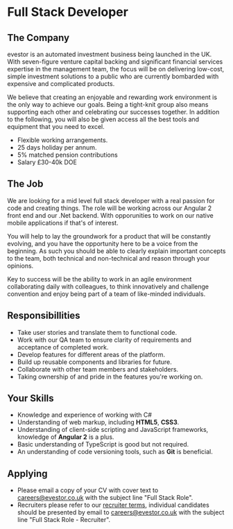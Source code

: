 # Full Stack Developer

## The Company
evestor is an automated investment business being launched in the UK. With seven-figure venture capital backing and significant financial services expertise in the management team, the focus will be on delivering low-cost, simple investment solutions to a public who are currently bombarded with expensive and complicated products.

We believe that creating an enjoyable and rewarding work environment is the only way to achieve our goals. Being a tight-knit group also means supporting each other and celebrating our successes together.  In addition to the following, you will also be given access all the best tools and equipment that you need to excel.

* Flexible working arrangements.
* 25 days holiday per annum.
* 5% matched pension contributions
* Salary £30-40k DOE

## The Job
We are looking for a mid level full stack developer with a real passion for code and creating things. The role will be working across our Angular 2 front end and our .Net backend. With opporunities to work on our native mobile applications if that's of interest.

You will help to lay the groundwork for a product that will be constantly evolving, and you have the opportunity here to be a voice from the beginning. As such you should be able to clearly explain important concepts to the team, both technical and non-technical and reason through your opinions.

Key to success will be the ability to work in an agile environment collaborating daily with colleagues, to think innovatively and challenge convention and enjoy being part of a team of like-minded individuals.

## Responsibillities
* Take user stories and translate them to functional code.
* Work with our QA team to ensure clarity of requirements and acceptance of completed work.
* Develop features for different areas of the platform.
* Build up reusable components and libraries for future.
* Collaborate with other team members and stakeholders.
* Taking ownership of and pride in the features you're working on.

## Your Skills
* Knowledge and experience of working with C#
* Understanding of web markup, including **HTML5**, **CSS3**. 
* Understanding of client-side scripting and JavaScript frameworks, knowledge of **Angular 2** is a plus.
* Basic understanding of TypeScript is good but not required.
* An understanding of code versioning tools, such as **Git** is beneficial.

## Applying
* Please email a copy of your CV with cover text to careers@evestor.co.uk with the subject line "Full Stack Role".
* Recruiters please refer to our [recruiter terms](http://evestor.co.uk/recruiter-terms), individual candidates should be presented by email to careers@evestor.co.uk with the subject line "Full Stack Role - Recruiter".

